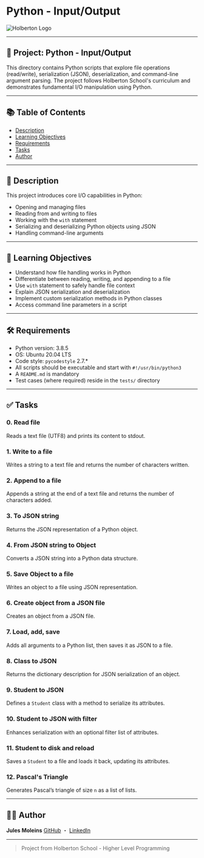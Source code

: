 # Python - Input/Output

![Holberton Logo](https://raw.githubusercontent.com/roullito/holbertonschool-levelup-static_web/main/logo_hbtn.png)

---

## 📁 Project: Python - Input/Output

This directory contains Python scripts that explore file operations (read/write), serialization (JSON), deserialization, and command-line argument parsing. The project follows Holberton School's curriculum and demonstrates fundamental I/O manipulation using Python.

---

## 📚 Table of Contents

* [Description](#description)
* [Learning Objectives](#learning-objectives)
* [Requirements](#requirements)
* [Tasks](#tasks)
* [Author](#author)

---

## 📝 Description

This project introduces core I/O capabilities in Python:

* Opening and managing files
* Reading from and writing to files
* Working with the `with` statement
* Serializing and deserializing Python objects using JSON
* Handling command-line arguments

---

## 🎯 Learning Objectives

* Understand how file handling works in Python
* Differentiate between reading, writing, and appending to a file
* Use `with` statement to safely handle file context
* Explain JSON serialization and deserialization
* Implement custom serialization methods in Python classes
* Access command line parameters in a script

---

## 🛠 Requirements

* Python version: 3.8.5
* OS: Ubuntu 20.04 LTS
* Code style: `pycodestyle` 2.7.\*
* All scripts should be executable and start with `#!/usr/bin/python3`
* A `README.md` is mandatory
* Test cases (where required) reside in the `tests/` directory

---

## ✅ Tasks

### 0. Read file

Reads a text file (UTF8) and prints its content to stdout.

### 1. Write to a file

Writes a string to a text file and returns the number of characters written.

### 2. Append to a file

Appends a string at the end of a text file and returns the number of characters added.

### 3. To JSON string

Returns the JSON representation of a Python object.

### 4. From JSON string to Object

Converts a JSON string into a Python data structure.

### 5. Save Object to a file

Writes an object to a file using JSON representation.

### 6. Create object from a JSON file

Creates an object from a JSON file.

### 7. Load, add, save

Adds all arguments to a Python list, then saves it as JSON to a file.

### 8. Class to JSON

Returns the dictionary description for JSON serialization of an object.

### 9. Student to JSON

Defines a `Student` class with a method to serialize its attributes.

### 10. Student to JSON with filter

Enhances serialization with an optional filter list of attributes.

### 11. Student to disk and reload

Saves a `Student` to a file and loads it back, updating its attributes.

### 12. Pascal's Triangle

Generates Pascal’s triangle of size `n` as a list of lists.

---

## 👨‍💻 Author

**Jules Moleins**
[GitHub](https://github.com/roullito) ・ [LinkedIn](https://www.linkedin.com/in/julesmoleins)

---

> Project from Holberton School - Higher Level Programming


